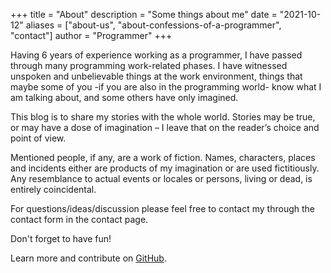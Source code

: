 +++
title = "About"
description = "Some things about me"
date = "2021-10-12"
aliases = ["about-us", "about-confessions-of-a-programmer", "contact"]
author = "Programmer"
+++

Having 6 years of experience working as a programmer, I have passed through many programming work-related phases. I have witnessed unspoken and unbelievable things at the work environment, things that maybe some of you -if you are also in the programming world- know what I am talking about, and some others have only imagined.

This blog is to share my stories with the whole world. Stories may be true, or may have a dose of imagination – I leave that on the reader’s choice and point of view.

Mentioned people, if any, are a work of fiction. Names, characters, places and incidents either are products of my imagination or are used fictitiously. Any resemblance to actual events or locales or persons, living or dead, is entirely coincidental.

For questions/ideas/discussion please feel free to contact my through the contact form in the contact page.

Don't forget to have fun!

Learn more and contribute on [GitHub](https://github.com/ioannakatsanou/Blog).
